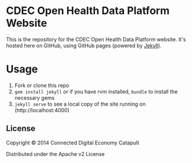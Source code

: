 # CDEC Open Health Data Platform Website
This is the repository for the CDEC Open Health Data Platform website. It's hosted here on GitHub, using GitHub pages (powered by [Jekyll](http://jekyllrb.com)).

# Usage
1. Fork or clone this repo
1. `gem install jekyll` or if you have rvm installed, `bundle` to install the necessary gems
1. `jekyll serve` to see a local copy of the site running on (http://localhost:4000)

## License

Copyright © 2014 Connected Digital Economy Catapult

Distributed under the Apache v2 License
